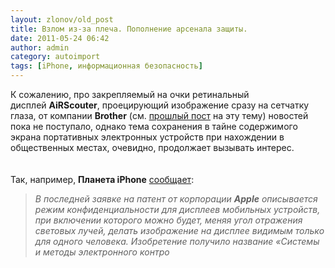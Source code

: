 ```yaml
---
layout: zlonov/old_post
title: Взлом из-за плеча. Пополнение арсенала защиты.
date: 2011-05-24 06:42
author: admin
category: autoimport
tags: [iPhone, информационная безопасность]
---
```

<div dir="ltr" trbidi="on">К сожалению, про закрепляемый на очки ретинальный дисплей <b>AiRScouter</b>, проецирующий изображение сразу на сетчатку глаза, от компании <b>Brother</b> (см. <a href="http://zlonov.blogspot.com/2011/01/blog-post.html">прошлый пост</a> на эту тему) новостей пока не поступало, однако тема сохранения в тайне содержимого экрана портативных электронных устройств при нахождении в общественных местах, очевидно, продолжает вызывать интерес.<br /><a name="more"></a><br /><br />Так, например, <b>Планета iPhone</b> <a href="http://planetiphone.ru/news/news1388.php">сообщает</a>:<br /><blockquote><i>В последней заявке на патент от корпорации <b>Apple</b> описывается режим конфиденциальности для дисплеев мобильных устройств, при включении которого можно будет, меняя угол отражения световых лучей, делать изображение на дисплее видимым только для одного человека. Изобретение получило название «Системы и методы электронного контро</i></div>

